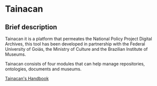 # Tainacan

## Brief description

Tainacan it is a platform that permeates the National Policy Project Digital Archives,
this tool has been developed in partnership with the Federal University of Goiás, 
the Ministry of Culture and the Brazilian Institute of Museums.

Tainacan consists of four modules that can help manage repositories, ontologies, documents and museums.

[Tainacan's Handbook](./Manual%20do%20Tainacan%201.1%20-%20novo.pdf "Tainacan's Handbook")
